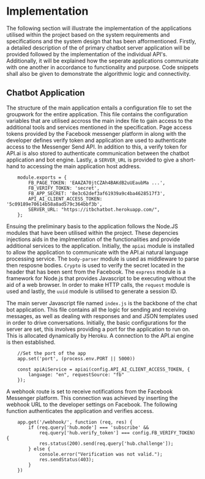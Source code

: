 # Implementation

The following section will illustrate the implementation of the applications utilised within the project based on the system requirements and specifications and the system design that has been afformentioned. Firstly, a detailed description of the of primary chatbot server application will be provided followed by the implementation of the individual API's. Additionally, it will be explained how the seperate applications communicate with one another in accordance to functionality and purpose. Code snippets shall also be given to demonstrate the algorithmic logic and connectivity.

## Chatbot Application

The structure of the main application entails a configuration file to set the groupwork for the entire application. This file contains the configuration variables that are utilised accross the main index file to gain access to the additional tools and services mentioned in the specification. Page access tokens provided by the Facebook messenger platform in along with the developer defines verify token and application are used to authenticate access to the Messenger Send API. In addition to this, a verify token for API.ai is also stored to authenticate communication between the chatbot application and bot engine. Lastly, a ```SERVER_URL``` is provided to give a short-hand to accessing the main application host address.

```
    module.exports = {
        FB_PAGE_TOKEN: 'EAAZA70jtCZAh4BAKdB2uUEaubMa ...',
        FB_VERIFY_TOKEN: 'secret',
        FB_APP_SECRET: '8e3c62def3af61939a9c4ba4628517f3',
        API_AI_CLIENT_ACCESS_TOKEN: '5c09189e70614b58a8ad579c364bbf3b',
        SERVER_URL: "https://itbchatbot.herokuapp.com/",
    };
```

Ensuing the preliminary basis to the application follows the Node.JS modules that have been utilised within the project. These depencies injections aids in the implmentation of the functionalities and provide additional services to the application. Initially, the ```apiai``` module is installed to allow the application to communicate with the API.ai natural language processing service. The ```body-parser``` module is used as middleware to parse then resposne bodies. ```Crypto``` is used to verify the secret located in the header that has been sent from the Facebook. The ```express``` module is a framework for Node.js that provides Javascript to be executing without the aid of a web browser. In order to make HTTP calls, the ```request``` module is used and lastly, the ```uuid``` module is utilised to generate a session ID.

The main server Javascript file named ```index.js``` is the backbone of the chat bot application. This file contains all the logic for sending and receiving messages, as well as dealing with responses and and JSON templates used in order to drive conversations.
Initially, the basic configurations for the server are set, this involves providing a port for the application to run on. This is allocated dynamically by Heroku.  A connection to the API.ai engine is then established.

```
    //Set the port of the app
    app.set('port', (process.env.PORT || 5000))

    const apiAiService = apiai(config.API_AI_CLIENT_ACCESS_TOKEN, {
        language: "en", requestSource: "fb" 
    });
```

A webhook route is set to receive notifications from the Facebook Messenger platform. This connection was achieved by inserting the webhook URL to the developer settings on Facebook. The following function authenticates the application and verifies access.

```
    app.get('/webhook/', function (req, res) {
        if (req.query['hub.mode'] === 'subscribe' &&   
            req.query['hub.verify_token'] === config.FB_VERIFY_TOKEN) {
            res.status(200).send(req.query['hub.challenge']);
        } else {
            console.error("Verification was not valid.");
            res.sendStatus(403);
        }
    })

```
